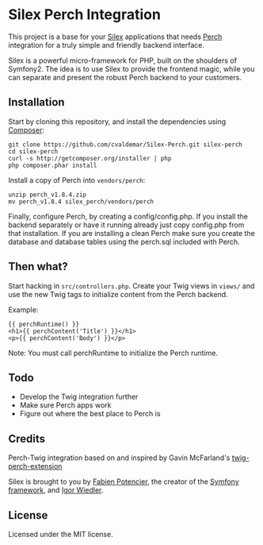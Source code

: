 Silex Perch Integration
=======================

This project is a base for your [Silex](http://silex.sensiolabs.org/) applications that needs [Perch](http://grabaperch.com) integration for a truly
simple and friendly backend interface.

Silex is a powerful micro-framework for PHP, built on the shoulders of Symfony2. The idea is to
use Silex to provide the frontend magic, while you can separate and present the robust Perch backend to
your customers.

Installation
------------

Start by cloning this repository, and install the dependencies using [Composer](http://getcomposer.org):

    git clone https://github.com/cvaldemar/Silex-Perch.git silex-perch
    cd silex-perch
    curl -s http://getcomposer.org/installer | php
    php composer.phar install

Install a copy of Perch into `vendors/perch`:

    unzip perch_v1.8.4.zip
    mv perch_v1.8.4 silex_perch/vendors/perch

Finally, configure Perch, by creating a config/config.php. If you install the backend separately or have it
running already just copy config.php from that installation. If you are installing a clean Perch make sure
you create the database and database tables using the perch.sql included with Perch.

Then what?
----------

Start hacking in `src/controllers.php`. Create your Twig views in `views/` and use the new Twig
tags to initialize content from the Perch backend.

Example:

    {{ perchRuntime() }}
    <h1>{{ perchContent('Title') }}</h1>
    <p>{{ perchContent('Body') }}</p>

Note: You must call perchRuntime to initialize the Perch runtime.

Todo
----

 * Develop the Twig integration further
 * Make sure Perch apps work
 * Figure out where the best place to Perch is

Credits
-------

Perch-Twig integration based on and inspired by Gavin McFarland's [twig-perch-extension](https://github.com/sevenupcan/twig-perch-extension)

Silex is brought to you by [Fabien Potencier](http://fabien.potencier.org), the creator of the [Symfony framework](http://symfony.com), and [Igor Wiedler](http://twitter.com/igorwesome).

License
-------

Licensed under the MIT license.